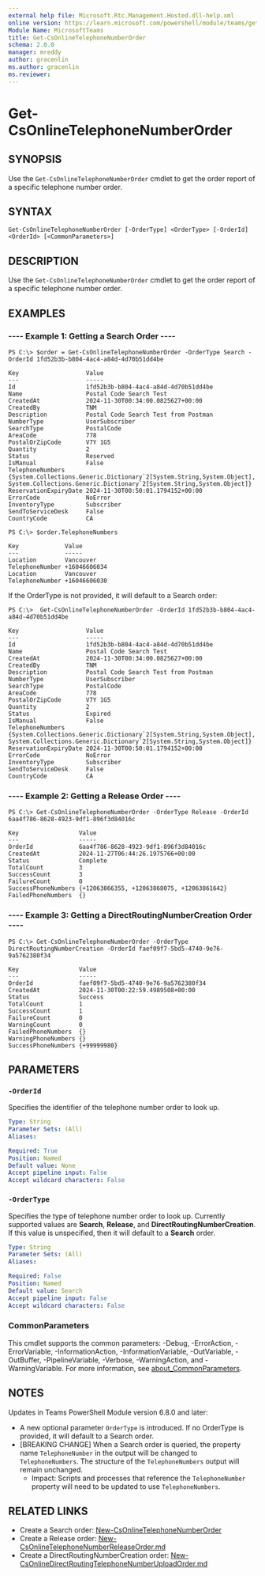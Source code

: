 ```yaml
---
external help file: Microsoft.Rtc.Management.Hosted.dll-help.xml
online version: https://learn.microsoft.com/powershell/module/teams/get-csonlinetelephonenumberorder
Module Name: MicrosoftTeams
title: Get-CsOnlineTelephoneNumberOrder
schema: 2.0.0
manager: mreddy
author: gracenlin
ms.author: gracenlin
ms.reviewer: 
---
```


# Get-CsOnlineTelephoneNumberOrder

## SYNOPSIS
Use the `Get-CsOnlineTelephoneNumberOrder` cmdlet to get the order report of a specific telephone number order.

## SYNTAX

```
Get-CsOnlineTelephoneNumberOrder [-OrderType] <OrderType> [-OrderId] <OrderId> [<CommonParameters>]
```

## DESCRIPTION

Use the `Get-CsOnlineTelephoneNumberOrder` cmdlet to get the order report of a specific telephone number order.

## EXAMPLES

### ---- Example 1: Getting a Search Order ----
```
PS C:\> $order = Get-CsOnlineTelephoneNumberOrder -OrderType Search -OrderId 1fd52b3b-b804-4ac4-a84d-4d70b51dd4be

Key                   Value
---                   -----
Id                    1fd52b3b-b804-4ac4-a84d-4d70b51dd4be
Name                  Postal Code Search Test
CreatedAt             2024-11-30T00:34:00.0825627+00:00
CreatedBy             TNM
Description           Postal Code Search Test from Postman
NumberType            UserSubscriber
SearchType            PostalCode
AreaCode              778
PostalOrZipCode       V7Y 1G5
Quantity              2
Status                Reserved
IsManual              False
TelephoneNumbers      {System.Collections.Generic.Dictionary`2[System.String,System.Object], System.Collections.Generic.Dictionary`2[System.String,System.Object]}
ReservationExpiryDate 2024-11-30T00:50:01.1794152+00:00
ErrorCode             NoError
InventoryType         Subscriber
SendToServiceDesk     False
CountryCode           CA
 
PS C:\> $order.TelephoneNumbers
 
Key             Value
---             -----
Location        Vancouver
TelephoneNumber +16046606034
Location        Vancouver
TelephoneNumber +16046606030
```

If the OrderType is not provided, it will default to a Search order:
```
PS C:\>  Get-CsOnlineTelephoneNumberOrder -OrderId 1fd52b3b-b804-4ac4-a84d-4d70b51dd4be

Key                   Value
---                   -----
Id                    1fd52b3b-b804-4ac4-a84d-4d70b51dd4be
Name                  Postal Code Search Test
CreatedAt             2024-11-30T00:34:00.0825627+00:00
CreatedBy             TNM
Description           Postal Code Search Test from Postman
NumberType            UserSubscriber
SearchType            PostalCode
AreaCode              778
PostalOrZipCode       V7Y 1G5
Quantity              2
Status                Expired
IsManual              False
TelephoneNumbers      {System.Collections.Generic.Dictionary`2[System.String,System.Object], System.Collections.Generic.Dictionary`2[System.String,System.Object]}
ReservationExpiryDate 2024-11-30T00:50:01.1794152+00:00
ErrorCode             NoError
InventoryType         Subscriber
SendToServiceDesk     False
CountryCode           CA
```

### ---- Example 2: Getting a Release Order ----
```
PS C:\> Get-CsOnlineTelephoneNumberOrder -OrderType Release -OrderId 6aa4f786-8628-4923-9df1-896f3d84016c

Key                 Value
---                 -----
OrderId             6aa4f786-8628-4923-9df1-896f3d84016c
CreatedAt           2024-11-27T06:44:26.1975766+00:00
Status              Complete
TotalCount          3
SuccessCount        3
FailureCount        0
SuccessPhoneNumbers {+12063866355, +12063868075, +12063861642}
FailedPhoneNumbers  {}
```

### ---- Example 3: Getting a DirectRoutingNumberCreation Order ----
```
PS C:\> Get-CsOnlineTelephoneNumberOrder -OrderType DirectRoutingNumberCreation -OrderId faef09f7-5bd5-4740-9e76-9a5762380f34

Key                 Value
---                 -----
OrderId             faef09f7-5bd5-4740-9e76-9a5762380f34
CreatedAt           2024-11-30T00:22:59.4989508+00:00
Status              Success
TotalCount          1
SuccessCount        1
FailureCount        0
WarningCount        0
FailedPhoneNumbers  {}
WarningPhoneNumbers {}
SuccessPhoneNumbers {+99999980}
```

## PARAMETERS

### `-OrderId`
Specifies the identifier of the telephone number order to look up.

```yaml
Type: String
Parameter Sets: (All)
Aliases:

Required: True
Position: Named
Default value: None
Accept pipeline input: False
Accept wildcard characters: False
```

### `-OrderType`
Specifies the type of telephone number order to look up. Currently supported values are **Search**, **Release**, and **DirectRoutingNumberCreation**.
If this value is unspecified, then it will default to a **Search** order.

```yaml
Type: String
Parameter Sets: (All)
Aliases:

Required: False
Position: Named
Default value: Search
Accept pipeline input: False
Accept wildcard characters: False
```

### CommonParameters
This cmdlet supports the common parameters: -Debug, -ErrorAction, -ErrorVariable, -InformationAction, -InformationVariable, -OutVariable, -OutBuffer, -PipelineVariable, -Verbose, -WarningAction, and -WarningVariable. For more information, see [about_CommonParameters](https://go.microsoft.com/fwlink/?LinkID=113216).


## NOTES
Updates in Teams PowerShell Module version 6.8.0 and later: 
- A new optional parameter `OrderType` is introduced. If no OrderType is provided, it will default to a Search order.
- [BREAKING CHANGE] When a Search order is queried, the property name `TelephoneNumber` in the output will be changed to `TelephoneNumbers`. The structure of the `TelephoneNumbers` output will remain unchanged.
  - Impact: Scripts and processes that reference the `TelephoneNumber` property will need to be updated to use `TelephoneNumbers`.
 

## RELATED LINKS
- Create a Search order: [New-CsOnlineTelephoneNumberOrder](https://learn.microsoft.com/powershell/module/teams/new-csonlinetelephonenumberorder)
- Create a Release order: [New-CsOnlineTelephoneNumberReleaseOrder.md](https://learn.microsoft.com/powershell/module/teams/new-csonlinetelephonenumberreleaseorder.md)
- Create a DirectRoutingNumberCreation order: [New-CsOnlineDirectRoutingTelephoneNumberUploadOrder.md](https://learn.microsoft.com/powershell/module/teams/new-csonlinedirectroutingtelephonenumberuploadorder.md)
